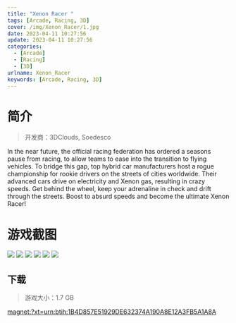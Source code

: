 ```yaml
---
title: "Xenon Racer "
tags: [Arcade, Racing, 3D]
cover: /img/Xenon_Racer/1.jpg
date: 2023-04-11 10:27:56
update: 2023-04-11 10:27:56
categories: 
  - [Arcade]
  - [Racing]
  - [3D]
urlname: Xenon_Racer
keywords: [Arcade, Racing, 3D]
---
```

# 简介

> 开发商：3DClouds, Soedesco

In the near future, the official racing federation has ordered a seasons pause from racing, to allow teams to ease into the transition to flying vehicles. To bridge this gap, top hybrid car manufacturers host a rogue championship for rookie drivers on the streets of cities worldwide. Their advanced cars drive on electricity and Xenon gas, resulting in crazy speeds. Get behind the wheel, keep your adrenaline in check and drift through the streets. Boost to absurd speeds and become the ultimate Xenon Racer!

# 游戏截图

![](/img/Xenon_Racer/2.jpg)
![](/img/Xenon_Racer/3.jpg)
![](/img/Xenon_Racer/4.jpg)
![](/img/Xenon_Racer/5.jpg)
![](/img/Xenon_Racer/6.jpg)
![](/img/Xenon_Racer/7.jpg)


## 下载

> 游戏大小：1.7 GB

[magnet:?xt=urn:btih:1B4D857E51929DE632374A190A8E12A3FB5A1A8A](magnet:?xt=urn:btih:1B4D857E51929DE632374A190A8E12A3FB5A1A8A)